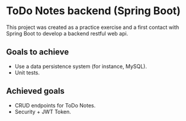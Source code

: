 # ToDo Notes backend (Spring Boot)

This project was created as a practice exercise and a first contact with Spring Boot to develop a backend restful web api.

## Goals to achieve

- Use a data persistence system (for instance, MySQL).
- Unit tests.

## Achieved goals

- CRUD endpoints for ToDo Notes.
- Security + JWT Token.